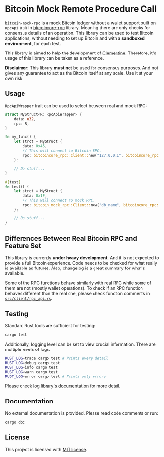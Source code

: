 # Bitcoin Mock Remote Procedure Call

`bitcoin-mock-rpc` is a mock Bitcoin ledger without a wallet support built on
`RpcApi` trait in
[bitcoincore-rpc](https://github.com/rust-bitcoin/rust-bitcoincore-rpc) library.
Meaning there are only checks for consensus details of an operation. This
library can be used to test Bitcoin applications, without needing to set up
Bitcoin and with a **sandboxed environment**, for each test.

This library is aimed to help the development of
[Clementine](https://github.com/chainwayxyz/clementine). Therefore, it's usage
of this library can be taken as a reference.

**Disclaimer:** This library **must not** be used for consensus purposes. And
not gives any guarantee to act as the Bitcoin itself at any scale. Use it at
your own risk.

## Usage

`RpcApiWrapper` trait can be used to select between real and mock RPC:

```rust
struct MyStruct<R: RpcApiWrapper> {
    data: u32,
    rpc: R,
}

fn my_func() {
    let strct = MyStruct {
        data: 0x45,
        // This will connect to Bitcoin RPC.
        rpc: bitcoincore_rpc::Client::new("127.0.0.1", bitcoincore_rpc::Auth::None).unwrap(),
    };

    // Do stuff...
}

#[test]
fn test() {
    let strct = MyStruct {
        data: 0x1F,
        // This will connect to mock RPC.
        rpc: bitcoin_mock_rpc::Client::new("db_name", bitcoincore_rpc::Auth::None).unwrap(),
    };

    // Do stuff...
}
```

## Differences Between Real Bitcoin RPC and Feature Set

This library is currently **under heavy development**. And it is not expected to
provide a full Bitcoin experience. Code needs to be checked for what really is
available as futures. Also, [changelog](CHANGELOG.md) is a great summary for
what's available.

Some of the RPC functions behave similarly with real RPC while some of them are
not (mostly wallet operations). To check if an RPC function behaves different
than the real one, please check function comments in
[`src/client/rpc_api.rs`](src/client/rpc_api.rs).

## Testing

Standard Rust tools are sufficient for testing:

```bash
cargo test
```

Additionally, logging level can be set to view crucial information. There are
multiple levels of logs:

```bash
RUST_LOG=trace cargo test # Prints every detail
RUST_LOG=debug cargo test
RUST_LOG=info cargo test
RUST_LOG=warn cargo test
RUST_LOG=error cargo test # Prints only errors
```

Please check
[log library's documentation](https://docs.rs/log/latest/log/enum.Level.html)
for more detail.

## Documentation

No external documentation is provided. Please read code comments or run:

```bash
cargo doc
```

## License

This project is licensed with [MIT license](LICENSE).

